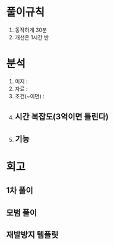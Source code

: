 # 풀이규칙
1. 동작하게 30분
2. 개선은 1시간 반

# 분석

1. 미지 :
2. 자료 :
3. 조건(~이면) :
 1. 시간 복잡도(3억이면 틀린다)
    - 
 2. 기능
    - 

# 회고

## 1차 풀이

## 모범 풀이

## 재발방지 템플릿
